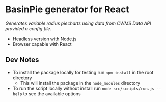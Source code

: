 # BasinPie generator for React

_Generates variable radius piecharts using data from CWMS Data API provided a config file._

- Headless version with Node.js
- Browser capable with React

## Dev Notes

- To install the package locally for testing run `npm install` in the root directory
  - This will install the package in the `node_modules` directory
- To run the script locally without install run `node src/scripts/run.js --help` to see the available options

